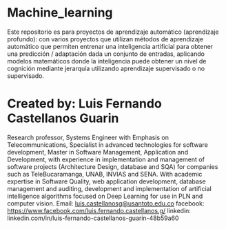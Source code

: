 # Machine_learning
Este repositorio es para proyectos de aprendizaje automático (aprendizaje profundo): con varios proyectos que utilizan métodos de aprendizaje automático que permiten entrenar una inteligencia artificial para obtener una predicción / adaptación dada un conjunto de entradas, aplicando modelos matemáticos donde la inteligencia puede obtener un nivel de cognición mediante jerarquía utilizando aprendizaje supervisado o no supervisado.
# Created by: Luis Fernando Castellanos Guarin
Research professor, Systems Engineer with Emphasis on Telecommunications, Specialist in advanced technologies for software development, Master in Software Management, Application and Development, with experience in implementation and management of software projects (Architecture Design, database and SQA) for companies such as TeleBucaramanga, UNAB, INVIAS and SENA. With academic expertise in Software Quality, web application development, database management and auditing, development and implementation of artificial intelligence algorithms focused on Deep Learning for use in PLN and computer vision.
Email: luis.castellanosg@usantoto.edu.co
facebook: https://www.facebook.com/luis.fernando.castellanos.g/
linkedin: linkedin.com/in/luis-fernando-castellanos-guarin-48b59a60 